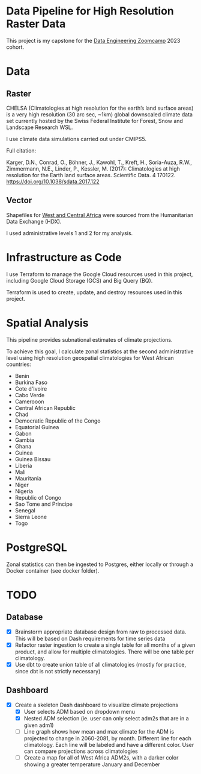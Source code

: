 # Data Pipeline for High Resolution Raster Data

This project is my capstone for the [Data Engineering Zoomcamp](https://github.com/DataTalksClub/data-engineering-zoomcamp) 2023 cohort.

# Data

## Raster

CHELSA (Climatologies at high resolution for the earth’s land surface areas) is a very high resolution (30 arc sec, ~1km) global downscaled climate data set currently hosted by the Swiss Federal Institute for Forest, Snow and Landscape Research WSL.

I use climate data simulations carried out under CMIPS5.

Full citation:

 Karger, D.N., Conrad, O., Böhner, J., Kawohl, T., Kreft, H., Soria-Auza, R.W., Zimmermann, N.E., Linder, P., Kessler, M. (2017): Climatologies at high resolution for the Earth land surface areas. Scientific Data. 4 170122. https://doi.org/10.1038/sdata.2017.122

 ## Vector

Shapefiles for [West and Central Africa](https://data.humdata.org/dataset/west-and-central-africa-administrative-boundaries-levels) were sourced from the Humanitarian Data Exchange (HDX).

I used administrative levels 1 and 2 for my analysis.

# Infrastructure as Code

I use Terraform to manage the Google Cloud resources used in this project, including Google Cloud Storage (GCS) and Big Query (BQ).

Terraform is used to create, update, and destroy resources used in this project.

# Spatial Analysis

This pipeline provides subnational estimates of climate projections. 

To achieve this goal, I calculate zonal statistics at the second administrative level using high resolution geospatial climatologies for West African countries:
* Benin
* Burkina Faso
* Cote d'Ivoire
* Cabo Verde
* Camerooon
* Central African Republic
* Chad
* Democratic Republic of the Congo
* Equatorial Guinea
* Gabon
* Gambia
* Ghana
* Guinea
* Guinea Bissau
* Liberia
* Mali
* Mauritania
* Niger
* Nigeria
* Republic of Congo
* Sao Tome and Principe
* Senegal
* Sierra Leone
* Togo

# PostgreSQL

Zonal statistics can then be ingested to Postgres, either locally or through a Docker container (see docker folder).

# TODO

## Database

- [X] Brainstorm appropriate database design from raw to processed data. This will be based on Dash requirements for time series data
- [X] Refactor raster ingestion to create a single table for all months of a given product, and allow for multiple climatologies. There will be one table per climatology.
 - [X] Use dbt to create union table of all climatologies (mostly for practice, since dbt is not strictly necessary)

## Dashboard

- [X] Create a skeleton Dash dashboard to visualize climate projections
  - [X] User selects ADM based on dropdown menu
  - [X] Nested ADM selection (ie. user can only select adm2s that are in a given adm1)
  - [ ] Line graph shows how mean and max climate for the ADM is projected to change in 2060-2081, by month. Different line for each climatology. Each line will be labeled and have a different color. User can compare projections across climatologies
  - [ ] Create a map for all of West Africa ADM2s, with a darker color showing a greater temperature January and December
